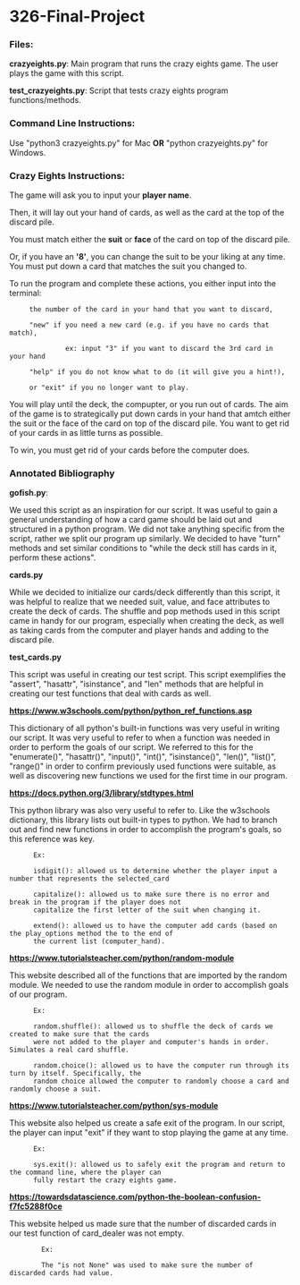 # 326-Final-Project

### **Files**:

**crazyeights.py**: Main program that runs the crazy eights game. The user plays the game with this script.
          
**test_crazyeights.py**: Script that tests crazy eights program functions/methods.
      
### **Command Line Instructions:**
Use "python3 crazyeights.py" for Mac
             **OR**
"python crazyeights.py" for Windows.

### **Crazy Eights Instructions:**
The game will ask you to input your **player name**.

Then, it will lay out your hand of cards, as well as the card at the top of the discard pile.

You must match either the **suit** or **face** of the card on top of the discard pile.

Or, if you have an **'8'**, you can change the suit to be your liking at any time. 
You must put down a card that matches the suit you changed to.

To run the program and complete these actions, you either input into the terminal:

         the number of the card in your hand that you want to discard,
         
         "new" if you need a new card (e.g. if you have no cards that match),
         
                  ex: input "3" if you want to discard the 3rd card in your hand
                  
         "help" if you do not know what to do (it will give you a hint!),
         
         or "exit" if you no longer want to play.
         
You will play until the deck, the compupter, or you run out of cards. The aim of the game is to 
strategically put down cards in your hand that amtch either the suit or the face of the card on 
top of the discard pile. You want to get rid of your cards in as little turns as possible.

To win, you must get rid of your cards before the computer does.

### **Annotated Bibliography**

**gofish.py**:

We used this script as an inspiration for our script. It was useful to gain a general understanding 
of how a card game should be laid out and structured in a python program. We did not take anything 
specific from the script, rather we split our program up similarly. We decided to have "turn" methods 
and set similar conditions to "while the deck still has cards in it, perform these actions".

**cards.py**

While we decided to initialize our cards/deck differently than this script, it was helpful to realize 
that we needed suit, value, and face attributes to create the deck of cards. The shuffle and pop methods 
used in this script came in handy for our program, especially when creating the deck, as well as taking 
cards from the computer and player hands and adding to the discard pile.

**test_cards.py**

This script was useful in creating our test script. This script exemplifies the "assert", "hasattr", 
"isinstance", and "len" methods that are helpful in creating our test functions that deal with cards 
as well.

**https://www.w3schools.com/python/python_ref_functions.asp**

This dictionary of all python's built-in functions was very useful in writing our script. It was very 
useful to refer to when a function was needed in order to perform the goals of our script. We referred 
to this for the "enumerate()", "hasattr()", "input()", "int()", "isinstance()", "len()", "list()", 
"range()" in order to confirm previously used functions were suitable, as well as discovering new functions 
we used for the first time in our program.

**https://docs.python.org/3/library/stdtypes.html**

This python library was also very useful to refer to. Like the w3schools dictionary, this library lists out 
built-in types to python. We had to branch out and find new functions in order to accomplish the program's 
goals, so this reference was key. 

          Ex:

          isdigit(): allowed us to determine whether the player input a number that represents the selected_card
          
          capitalize(): allowed us to make sure there is no error and break in the program if the player does not 
          capitalize the first letter of the suit when changing it. 
          
          extend(): allowed us to have the computer add cards (based on the play_options method the to the end of 
          the current list (computer_hand).
          
**https://www.tutorialsteacher.com/python/random-module**

This website described all of the functions that are imported by the random module. We needed to use the random 
module in order to accomplish goals of our program.

          Ex:

          random.shuffle(): allowed us to shuffle the deck of cards we created to make sure that the cards 
          were not added to the player and computer's hands in order. Simulates a real card shuffle.
          
          random.choice(): allowed us to have the computer run through its turn by itself. Specifically, the 
          random choice allowed the computer to randomly choose a card and randomly choose a suit.

**https://www.tutorialsteacher.com/python/sys-module**

This website also helped us create a safe exit of the program. In our script, the player can input "exit" if 
they want to stop playing the game at any time.

          Ex:
          
          sys.exit(): allowed us to safely exit the program and return to the command line, where the player can 
          fully restart the crazy eights game.

**https://towardsdatascience.com/python-the-boolean-confusion-f7fc5288f0ce**

This website helped us made sure that the number of discarded cards in our test function of card_dealer was not 
empty. 

            Ex:

            The "is not None" was used to make sure the number of discarded cards had value.